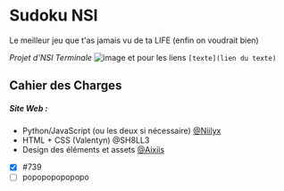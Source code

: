 # Sudoku NSI
Le meilleur jeu que t'as jamais vu de ta LIFE (enfin on voudrait bien)

*Projet d'NSI Terminale*
![image](https://user-images.githubusercontent.com/70155662/157402308-6c98e086-6273-41a1-aa8e-5cce1a96abe5.png)
et pour les liens ``[texte](lien du texte)``


## Cahier des Charges
##### Site Web :
- Python/JavaScript (ou les deux si nécessaire) [@Niilyx](https://github.com/Niilyx)
- HTML + CSS (Valentyn) @SH8LL3
- Design des éléments et assets [@Aixiis](https://github.com/Aixiis)

- [x] #739
- [ ] popopopopopopo
